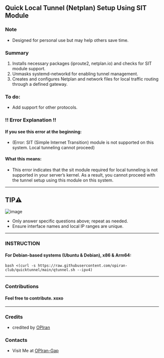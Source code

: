## Quick Local Tunnel (Netplan) Setup Using SIT Module

### Note
 - Designed for personal use but may help others save time.

### Summary
 1. Installs necessary packages (iproute2, netplan.io) and checks for SIT module support.
 2. Unmasks systemd-networkd for enabling tunnel management.
 3. Creates and configures Netplan and network files for local traffic routing through a defined gateway.
   
### To do:
 - Add support for other protocols.

### ‼️ Error Explanation ‼️
#### If you see this error at the beginning:
 - (Error: SIT (Simple Internet Transition) module is not supported on this system. Local tunneling cannot proceed)
#### What this means:
 - This error indicates that the sit module required for local tunneling is not supported in your server’s kernel. As a result, you cannot proceed with the tunnel setup using this module on this system.
--------------------------
## TIP⚠️

![image](https://github.com/user-attachments/assets/e6047385-80a7-4d73-a24e-f1042ed94398)


 - Only answer specific questions above; repeat as needed.
 - Ensure interface names and local IP ranges are unique. 

--------------------------

### INSTRUCTION

#### For Debian-based systems (Ubuntu & Debian), x86 & Arm64:

```
bash <(curl -s https://raw.githubusercontent.com/opiran-club/quicktunnel/main/qtunnel.sh --ipv4)
```
---------------------------------------------------------------------------------------------------------------------------------------
### Contributions
#### Feel free to contribute. xoxo
---------------------------------------------------------------------------------------------------------------------------------------

### Credits
 - credited by [OPIran](https://github.com/opiran-club)

### Contacts
 - Visit Me at [OPIran-Gap](https://t.me/opiranclub)
